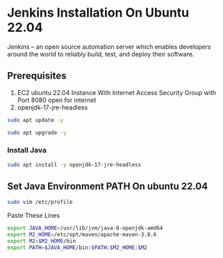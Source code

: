 # Jenkins Installation On Ubuntu 22.04
Jenkins – an open source automation server which enables developers around the world to reliably build, test, and deploy their software.
## Prerequisites
1. EC2 ubuntu 22.04 Instance
   With Internet Access
   Security Group with Port 8080 open for internet
2. openjdk-17-jre-headless 
```bash
sudo apt update -y
```
```bash
sudo apt upgrade -y
```
### Install Java
```bash
sudo apt install -y openjdk-17-jre-headless
```
## Set Java Environment PATH On ubuntu 22.04
```bash
sudo vim /etc/profile
```
Paste These Lines

```bash
export JAVA_HOME=/usr/lib/jvm/java-8-openjdk-amd64
export M2_HOME=/etc/opt/maven/apache-maven-3.8.6
export M2=$M2_HOME/bin
export PATH=$JAVA_HOME/bin:$PATH:$M2_HOME:$M2
```
